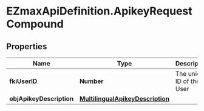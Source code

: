 # EZmaxApiDefinition.ApikeyRequestCompound

## Properties

Name | Type | Description | Notes
------------ | ------------- | ------------- | -------------
**fkiUserID** | **Number** | The unique ID of the User | 
**objApikeyDescription** | [**MultilingualApikeyDescription**](MultilingualApikeyDescription.md) |  | 


